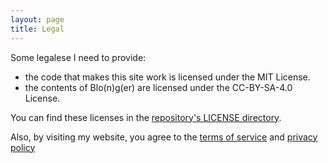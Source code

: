 ```yaml
---
layout: page
title: Legal
---
```


Some legalese I need to provide:
- the code that makes this site work is licensed under the MIT License.
- the contents of Blo(n)g(er) are licensed under the CC-BY-SA-4.0 License.

You can find these licenses in the [repository's LICENSE directory](https://github.com/sladewatkins/website/blob/master/LICENSEdirectory.md).

Also, by visiting my website, you agree to the [terms of service](./terms-of-service) and [privacy policy](./privacy-policy)